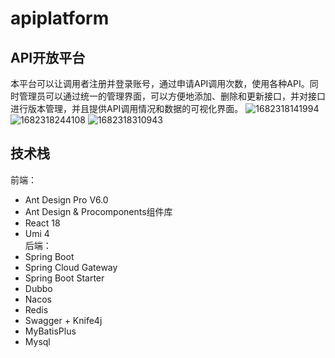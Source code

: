 # apiplatform
## API开放平台  
本平台可以让调用者注册并登录账号，通过申请API调用次数，使用各种API。同时管理员可以通过统一的管理界面，可以方便地添加、删除和更新接口，并对接口进行版本管理，并且提供API调用情况和数据的可视化界面。
![1682318141994](https://user-images.githubusercontent.com/90243245/233917532-b8b1f25e-ce17-4caf-95e5-aa273e5100da.png)
![1682318244108](https://user-images.githubusercontent.com/90243245/233917863-c54e0bbb-653c-478b-8409-8491f8b60262.png)
![1682318310943](https://user-images.githubusercontent.com/90243245/233918108-004d7229-dffb-42b4-b41d-2dd721dca141.png)  
## 技术栈
前端：
+ Ant Design Pro V6.0  
+ Ant Design & Procomponents组件库
+ React 18
+ Umi 4  
后端：
+ Spring Boot
+ Spring Cloud Gateway
+ Spring Boot Starter
+ Dubbo
+ Nacos
+ Redis
+ Swagger + Knife4j 
+ MyBatisPlus
+ Mysql
